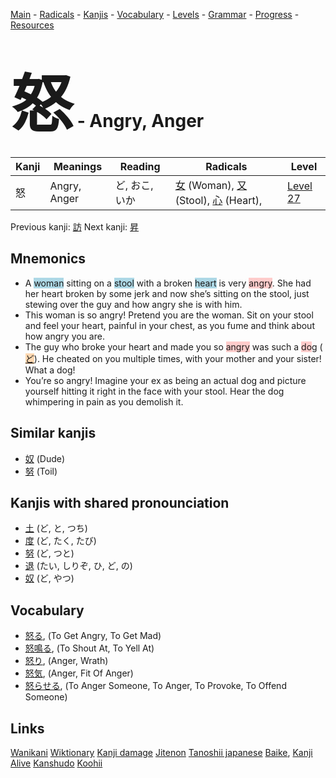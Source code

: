 <style> bigfont {font-size: 100px}</style>
[Main](../README.md) -
[Radicals](../radicals.md) -
[Kanjis](../kanjis.md) -
[Vocabulary](../vocabulary.md) -
[Levels](../levels.md) -
[Grammar](../grammar.md) - 
[Progress](../progress.md) -
[Resources](../resources.md)
# <bigfont> 怒</bigfont> - Angry, Anger 

| Kanji | Meanings | Reading | Radicals | Level |
| --- | --- | --- | --- | --- |
| 怒 | Angry, Anger | ど, おこ, いか | [女](../radicals/女.md) (Woman), [又](../radicals/又.md) (Stool), [心](../radicals/心.md) (Heart),  | [Level 27](../levels/wk_level27.md) |

Previous kanji: [訪](訪.md) Next kanji: [昇](昇.md) 

## Mnemonics
 * A <span style="background-color:#ADD8E6"> woman</span> sitting on a <span style="background-color:#ADD8E6"> stool</span> with a broken <span style="background-color:#ADD8E6"> heart</span> is very <span style="background-color:#ffcccb"> angry</span>. She had her heart broken by some jerk and now she’s sitting on the stool, just stewing over the guy and how angry she is with him.
* This woman is so angry! Pretend you are the woman. Sit on your stool and feel your heart, painful in your chest, as you fume and think about how angry you are.
* The guy who broke your heart and made you so <span style="background-color:#ffcccb"> angry</span> was such a <span style="background-color:#ffcccb"> do</span>g (<span style="background-color:#fed8b1"> [ど](https://jisho.org/search/ど)</span>). He cheated on you multiple times, with your mother and your sister! What a dog!
* You’re so angry! Imagine your ex as being an actual dog and picture yourself hitting it right in the face with your stool. Hear the dog whimpering in pain as you demolish it.


## Similar kanjis
 * [奴](奴.md) (Dude)
* [努](努.md) (Toil)



## Kanjis with shared pronounciation
 * [土](土.md) (ど, と, つち)
* [度](度.md) (ど, たく, たび)
* [努](努.md) (ど, つと)
* [退](退.md) (たい, しりぞ, ひ, ど, の)
* [奴](奴.md) (ど, やつ)



## Vocabulary
 * [怒る](../vocabulary/怒.md), (To Get Angry, To Get Mad)
* [怒鳴る](../vocabulary/怒.md), (To Shout At, To Yell At)
* [怒り](../vocabulary/怒.md), (Anger, Wrath)
* [怒気](../vocabulary/怒.md), (Anger, Fit Of Anger)
* [怒らせる](../vocabulary/怒.md), (To Anger Someone, To Anger, To Provoke, To Offend Someone)




## Links 


[Wanikani](https://www.wanikani.com/kanji/怒)
[Wiktionary](https://en.wiktionary.org/wiki/怒)
[Kanji damage](http://www.kanjidamage.com/kanji/search?utf8=✓&q=怒)
[Jitenon](https://jitenon.com/kanji/怒)
[Tanoshii japanese](https://www.tanoshiijapanese.com/dictionary/kanji.cfm?k=怒)
[Baike](https://baike.baidu.com/item/怒),
[Kanji Alive](https://app.kanjialive.com/怒)
[Kanshudo](https://www.kanshudo.com/searchmn?q=怒)
[Koohii](https://kanji.koohii.com/study/kanji/怒)
